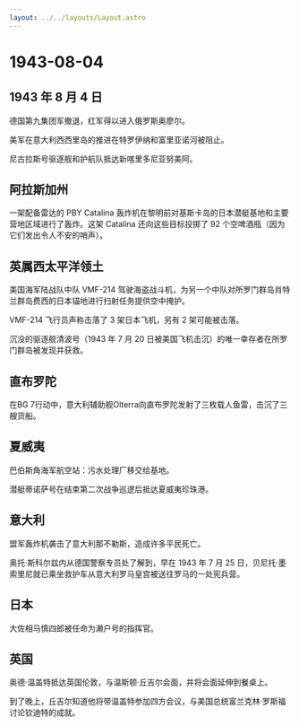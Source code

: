```yaml
---
layout: ../../layouts/Layout.astro
---
```


# 1943-08-04

## 1943 年 8 月 4 日

德国第九集团军撤退，红军得以进入俄罗斯奥廖尔。

美军在意大利西西里岛的推进在特罗伊纳和富里亚诺河被阻止。

尼古拉斯号驱逐舰和护航队抵达新喀里多尼亚努美阿。

## 阿拉斯加州

一架配备雷达的 PBY Catalina
轰炸机在黎明前对基斯卡岛的日本潜艇基地和主要营地区域进行了轰炸。这架
Catalina 还向这些目标投掷了 92
个空啤酒瓶（因为它们发出令人不安的哨声）。

## 英属西太平洋领土

美国海军陆战队中队 VMF-214
驾驶海盗战斗机，为另一个中队对所罗门群岛肖特兰群岛费西的日本锚地进行扫射任务提供空中掩护。

VMF-214 飞行员声称击落了 3 架日本飞机，另有 2 架可能被击落。

沉没的驱逐舰清波号（1943 年 7 月 20
日被美国飞机击沉）的唯一幸存者在所罗门群岛被发现并获救。

## 直布罗陀

在BG
7行动中，意大利辅助舰Olterra向直布罗陀发射了三枚载人鱼雷，击沉了三艘货船。

## 夏威夷

巴伯斯角海军航空站：污水处理厂移交给基地。

潜艇蒂诺萨号在结束第二次战争巡逻后抵达夏威夷珍珠港。

## 意大利

盟军轰炸机袭击了意大利那不勒斯，造成许多平民死亡。

奥托·斯科尔兹内从德国警察专员处了解到，早在 1943 年 7 月 25
日，贝尼托·墨索里尼就已乘坐救护车从意大利罗马皇宫被送往罗马的一处宪兵营。

## 日本

大佐相马慎四郎被任命为濑户号的指挥官。

## 英国

奥德·温盖特抵达英国伦敦，与温斯顿·丘吉尔会面，并将会面延伸到餐桌上。

到了晚上，丘吉尔知道他将带温盖特参加四方会议，与美国总统富兰克林·罗斯福讨论钦迪特的成就。